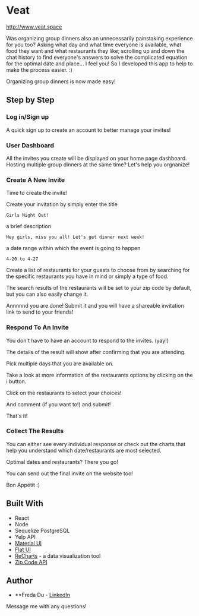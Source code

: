 # Veat

http://www.veat.space

Was organizing group dinners also an unnecessarily painstaking experience for you too? Asking what day and what time everyone is available, what food they want and what restaurants they like; scrolling up and down the chat history to find everyone's answers to solve the complicated equation for the optimal date and place... I feel you! So I developed this app to help to make the process easier. :)

Organizing group dinners is now made easy! 

## Step by Step 

### Log in/Sign up

A quick sign up to create an account to better manage your invites! 


### User Dashboard

All the invites you create will be displayed on your home page dashboard. Hosting multiple group dinners at the same time? Let's help you orgnanize!


### Create A New Invite

Time to create the invite! 

Create your invitation by simply enter the title
```
Girls Night Out!
```
a brief description
```
Hey girls, miss you all! Let's get dinner next week! 
```
a date range within which the event is going to happen
```
4-20 to 4-27
```
Create a list of restaurants for your guests to choose from by searching for the specific restaurants you have in mind or simply a type of food.

The search results of the restaurants will be set to your zip code by default, but you can also easily change it.

Annnnnd you are done! Submit it and you will have a shareable invitation link to send to your friends!


### Respond To An Invite

You don't have to have an account to respond to the invites. (yay!)

The details of the result will show after confirming that you are attending.

Pick multiple days that you are available on.

Take a look at more information of the restaurants options by clicking on the i button.

Click on the restaurants to select your choices!

And comment (if you want to!) and submit!

That's it!
 
### Collect The Results

You can either see every individual response or check out the charts that help you understand which date/restaurants are most selected.

Optimal dates and restaurants? There you go!

You can send out the final invite on the website too!

Bon Appétit :)


## Built With

* React
* Node
* Sequelize PostgreSQL
* Yelp API
* [Material UI](https://material.io/)
* [Flat UI](http://designmodo.github.io/Flat-UI/)
* [ReCharts](https://github.com/recharts/recharts) - a data visualization tool
* [Zip Code API](https://www.zipcodeapi.com/API)

## Author

* **Freda Du - [LinkedIn](https://www.linkedin.com/in/freda-du-5046438a/)

Message me with any questions!

